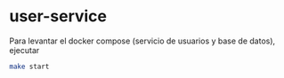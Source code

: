 # user-service

Para levantar el docker compose (servicio de usuarios y base de datos), ejecutar

```bash
make start
```
